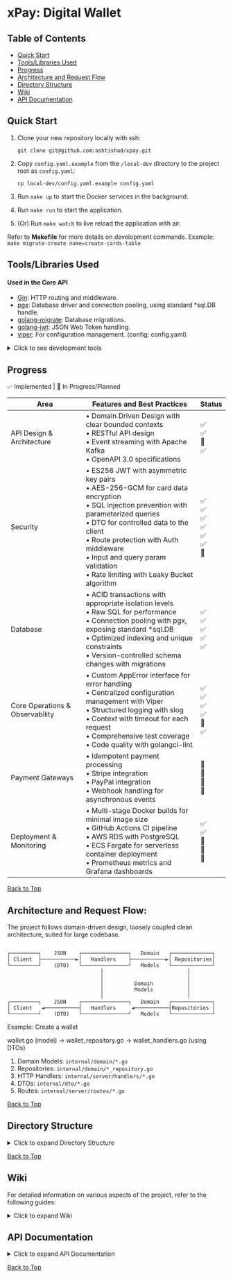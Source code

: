 # xPay: Digital Wallet
<a name="top"></a>

## Table of Contents
- [Quick Start](#quick-start)
- [Tools/Libraries Used](#toolslibraries-used)
- [Progress](#progress)
- [Architecture and Request Flow](#architecture-and-request-flow)
- [Directory Structure](#directory-structure)
- [Wiki](#wiki)
- [API Documentation](#api-documentation)

## Quick Start

1. Clone your new repository locally with ssh:
   ```
   git clone git@github.com:ashtishad/xpay.git
   ```

2. Copy `config.yaml.example` from the `/local-dev` directory to the project root as `config.yaml`:
   ```
   cp local-dev/config.yaml.example config.yaml
   ```

3. Run `make up` to start the Docker services in the background.

4. Run `make run` to start the application.

5. (Or) Run `make watch` to live reload the application with air.

Refer to **Makefile** for more details on development commands. Example: `make migrate-create name=create-cards-table`

## Tools/Libraries Used

#### Used in the Core API
- [Gin](https://github.com/gin-gonic/gin): HTTP routing and middleware.
- [pgx](https://github.com/jackc/pgx): Database driver and connection pooling, using standard *sql.DB handle.
- [golang-migrate](https://github.com/golang-migrate/migrate): Database migrations.
- [golang-jwt](https://github.com/golang-jwt/jwt/): JSON Web Token handling.
- [viper](https://github.com/spf13/viper): For configuration management. (config: config.yaml)

<details>
<summary>Click to see development tools</summary>

- [swaggo/swag](https://github.com/swaggo/swag): Swagger API documentation.
- [Air](https://github.com/cosmtrek/air): Live reloading. (config: .air.toml)
- [golangci-lint](https://golangci-lint.run/): Linting (config: .golangci.yaml)

</details>

## Progress

✅ Implemented | 🔄 In Progress/Planned

| Area | Features and Best Practices | Status |
|------|------------------------------|--------|
| API Design & Architecture | • Domain Driven Design with clear bounded contexts<br>• RESTful API design<br>• Event streaming with Apache Kafka<br>• OpenAPI 3.0 specifications | ✅<br>✅<br>🔄<br>✅ |
| Security | • ES256 JWT with asymmetric key pairs<br>• AES-256-GCM for card data encryption<br>• SQL injection prevention with parameterized queries<br>• DTO for controlled data to the client<br>• Route protection with Auth middleware<br>• Input and query param validation<br>• Rate limiting with Leaky Bucket algorithm | ✅<br>✅<br>✅<br>✅<br>✅<br>✅<br>🔄 |
| Database | • ACID transactions with appropriate isolation levels<br>• Raw SQL for performance<br>• Connection pooling with pgx, exposing standard *sql.DB<br>• Optimized indexing and unique constraints<br>• Version-controlled schema changes with migrations | ✅<br>✅<br>✅<br>✅<br>✅ |
| Core Operations & Observability | • Custom AppError interface for error handling<br>• Centralized configuration management with Viper<br>• Structured logging with slog<br>• Context with timeout for each request <br>• Comprehensive test coverage<br>• Code quality with golangci-lint | ✅<br>✅<br>✅<br>✅<br>🔄<br>✅ |
| Payment Gateways | • Idempotent payment processing<br>• Stripe integration<br>• PayPal integration<br>• Webhook handling for asynchronous events | 🔄<br>🔄<br>🔄<br>🔄 |
| Deployment & Monitoring | • Multi-stage Docker builds for minimal image size <br>• GitHub Actions CI pipeline<br>• AWS RDS with PostgreSQL<br>• ECS Fargate for serverless container deployment<br>• Prometheus metrics and Grafana dashboards | ✅<br>✅<br>🔄<br>🔄<br>🔄 |

<a href="#top">Back to Top</a>

## Architecture and Request Flow:

The project follows domain-driven design, loosely coupled clean architecture, suited for large codebase.

```

┌─────────┐    JSON    ┌───────────────┐   Domain   ┌─────────────┐
│ Client  ├───────────►│   Handlers    ├───────────►│ Repositories│
└─────────┘    (DTO)   └───────────────┘   Models   └─────────────┘
                              │                           │
                              │                           │
                              │          Domain           │
                              │          Models           │
                              │                           │
┌─────────┐    JSON    ┌───────────────┐   Domain   ┌─────────────┐
│ Client   ◄───────────┤   Handlers     ◄───────────┤Repositories │
└─────────┘    (DTO)   └───────────────┘   Models   └─────────────┘

```
Example: Create a wallet

wallet.go (model) -> wallet_repository.go -> wallet_handlers.go (using DTOs)

1. Domain Models: `internal/domain/*.go`
2. Repositories: `internal/domain/*_repository.go`
3. HTTP Handlers: `internal/server/handlers/*.go`
4. DTOs: `internal/dto/*.go`
5. Routes: `internal/server/routes/*.go`

<a href="#top">Back to Top</a>

## Directory Structure

<details>
<summary>Click to expand Directory Structure</summary>

command: `tree -a -I '.git|.DS_Store|.gitignore|.idea|.vscode|docs'`

```bash
├── .github
│   └── workflows
│       └── test.yaml                 # CI/CD pipeline for running tests
├── internal
│   ├── domain
│   │   ├── card.go                   # Card domain model
│   │   ├── card_repository.go        # Card repository interface, database interactions
│   │   ├── helpers.go                # Domain-specific helper functions
│   │   ├── user.go                   # User domain model
│   │   ├── user_repository.go        # User repository interface, database interactions
│   │   ├── wallet.go                 # Wallet domain model
│   │   └── wallet_repository.go      # Wallet repository interface, database interactions
│   ├── dto
│   │   ├── auth.go                   # Authentication-related DTOs/REST API Request Response Structurers
│   │   ├── card.go                   # Card-related DTOs
│   │   ├── common.go                 # Shared DTO structures
│   │   └── wallet.go                 # Wallet-related DTOs
│   ├── secure
│   │   ├── card_aes.go               # Card AES-256 with GCM mode, Validate, Encrypt and Decrypt
│   │   ├── jwt.go                    # JWT token handling, generate and validate tokens
│   │   ├── password.go               # Password hashing and verification with bcrypt
│   │   └── password_test.go          # Password utility tests
│   ├── server
│   │   ├── handlers
│   │   │   ├── auth.go               # Login, Register handlers
│   │   │   ├── auth.go               # Card http handlers
│   │   │   ├── helpers.go            # Handlers helper functions
│   │   │   └── wallet.go             # Wallet HTTP handlers
│   │   ├── middlewares
│   │   │   ├── auth.go               # Auth middleware (Validate token, Set Authorized user in req context)
│   │   │   ├── cors.go               # CORS middleware
│   │   │   ├── gin_logger.go         # Custom Logging middleware for gin
│   │   │   ├── middlewares.go        # Core Middleware setup
│   │   │   └── request_id.go         # Request ID middleware, sets X-Request-ID header
│   │   ├── routes
│   │   │   ├── auth.go               # Authentication routes
│   │   │   ├── auth.go               # Card routes
│   │   │   ├── routes.go             # Core routes setup
│   │   │   └── wallet.go             # Wallet routes
│   │   └── server.go                  # HTTP server setup with gin
│   ├── infra
│   │   ├── docker
│   │   │   └── init-db.sql               # Initial database setup script for docker compose
│   │   ├── postgres
│   │   │   ├── postgres_connection.go    # Postgres connection setup with pgx, returns *sql.DB
│   │   │   └── postgres_migrations.go    # Database migration handling with golang-migrate/v4
│   │   ├── kafka
│   │   │   └── sample.md                 # Placeholder for Kafka integration
│   └── common
│       ├── app_errs.go               # Custom error types
│       ├── config.go                 # Configuration management
│       ├── constants.go              # Global constants
│       ├── context_keys.go           # Context key definitions
│       ├── custom_err_messages.go    # Error message definitions
│       ├── slog_config.go            # Structured logging configuration
│       └── timeouts.go               # Timeout constants
├── migrations
│   ├── 000001_create_users_table.down.sql   # User table rollback
│   ├── 000001_create_users_table.up.sql     # User table creation
│   ├── 000002_create_wallets_table.down.sql # Wallet table rollback
│   └── 000002_create_wallets_table.up.sql   # Wallet table creation
│   ├── 000003_create_cards_table.down.sql   # Cards table rollback
│   └── 000003_create_cards_table.up.sql     # Cards table creation
├── scripts
│   └── pre-push                      # Git pre-push hook (ensures run tests and lint before every push)
├── local-dev
│   └── config.yaml.example           # Example configuration file (place it to project root as `config.yaml`)
├── config.yaml                       # Application configuration
├── main.go                           # Application entry point
├── Makefile                          # Development commands and shortcuts
├── Dockerfile                        # Docker file with multi stage builds
├── .dockerignore                     # Directories to ignore in the Docker builds
├── README.md                         # Project documentation
├── compose.yaml                      # Docker Compose configuration
├── go.mod                            # Go module definition
├── go.sum                            # Go module checksums
└── .air.toml                         # Live reload configuration with air
```

</details>

<a href="#top">Back to Top</a>

## Wiki

For detailed information on various aspects of the project, refer to the following guides:

<details>
<summary>Click to expand Wiki</summary>

- [Makefile Commands](https://github.com/ashtishad/xpay/blob/main/docs/wiki/makefile.md): Comprehensive guide to all Make commands used in development and deployment.
- [Configuration Management](https://github.com/ashtishad/xpay/blob/main/docs/wiki/config.md): Learn how to manage application configuration using Viper.
- [Dockerfile Guide](https://github.com/ashtishad/xpay/blob/main/docs/wiki/dockerfile.md): Instructions for building and running the XPay application in Docker.
- [Generating Secrets](https://github.com/ashtishad/xpay/blob/main/docs/wiki/generating_secrets.md): Procedures for generating and managing cryptographic keys and secrets.
- [GitHub Actions Test Workflow](https://github.com/ashtishad/xpay/blob/main/docs/wiki/github_actions_test_workflow.md): Understanding the CI/CD pipeline setup using GitHub Actions.
- [Linter Configuration](https://github.com/ashtishad/xpay/blob/main/docs/wiki/linter_config.md): Explanation of golangci-lint setup and usage in the project.
- [Configuration and Key Management in Production](https://github.com/ashtishad/xpay/blob/main/docs/wiki/configuration_key_management_in_production.md): Best practices for managing configs and secrets in production environments.
- [Zed/VSCode Shortcuts](https://github.com/ashtishad/xpay/blob/main/docs/wiki/zed_vscode_shortcuts.md): Helpful keyboard shortcuts for efficient coding in Zed or VSCode editors.

</details>

## API Documentation

<details>
<summary>Click to expand API Documentation</summary>

### Authentication Endpoints

#### Register User
- **URL**: `/api/v1/register`
- **Method**: `POST`
- **Description**: Registers a new user with hashed password, generates JWT tokens, sets an HTTP-only cookie and X-Request-Id header.
- **Access**: Public
- **Request Body**:
  ```json
  {
    "fullName": "John Doe",
    "email": "someone@example.com",
    "password": "samplepass"
  }
  ```
- **Success Response**: `201 Created`
- **Error Responses**: `400 Bad Request`, `409 Conflict`, `500 Internal Server Error`

#### Login
- **URL**: `/api/v1/login`
- **Method**: `POST`
- **Description**: Authenticate a user, verifies password, generates JWT token, sets an HTTP-only cookie and X-Request-Id header.
- **Access**: Public
- **Request Body**:
  ```json
  {
    "email": "someone@example.com",
    "password": "samplepass"
  }
  ```
- **Success Response**: `200 OK`
- **Error Responses**: `400 Bad Request`, `401 Unauthorized`, `404 Not Found`, `500 Internal Server Error`

### User Management Endpoints

#### Create User with Specific Role
- **URL**: `/api/v1/users`
- **Method**: `POST`
- **Description**: Creates a new user with a specific role.
- **Access**: Admin (can create any role), Agent (can create user or merchant roles)
- **Authentication**: Required (Bearer Token)
- **Request Body**:
  ```json
  {
    "fullName": "Keanu Reeves",
    "email": "keanu@example.com",
    "password": "keanupass",
    "role": "admin"
  }
  ```
- **Success Response**: `201 Created`
- **Error Responses**: `400 Bad Request`, `401 Unauthorized`, `403 Forbidden`, `409 Conflict`, `500 Internal Server Error`

### Wallet Endpoints

#### Create a New Wallet
- **URL**: `/api/v1/users/{user_uuid}/wallets`
- **Method**: `POST`
- **Access**: Admin, Merchant, User
- **Authentication**: Required (Bearer Token)
- **Request Body**:
  ```json
  {
    "currency": "USD"
  }
  ```
- **Success Response**: `201 Created`
- **Error Responses**: `400 Bad Request`, `401 Unauthorized`, `403 Forbidden`, `409 Conflict`, `500 Internal Server Error`

#### Get Wallet Balance
- **URL**: `/api/v1/users/{user_uuid}/wallets/{wallet_uuid}/balance`
- **Method**: `GET`
- **Access**: Admin, Agent, Merchant, User (own wallet only)
- **Authentication**: Required (Bearer Token)
- **Success Response**: `200 OK`
- **Error Responses**: `401 Unauthorized`, `403 Forbidden`, `404 Not Found`, `500 Internal Server Error`

#### Update Wallet Status
- **URL**: `/api/v1/users/{user_uuid}/wallets/{wallet_uuid}/status`
- **Method**: `PATCH`
- **Access**: Admin, Agent, Merchant, User (own wallet only)
- **Authentication**: Required (Bearer Token)
- **Request Body**:
  ```json
  {
    "status": "inactive"
  }
  ```
- **Success Response**: `200 OK`
- **Error Responses**: `400 Bad Request`, `401 Unauthorized`, `403 Forbidden`, `404 Not Found`, `500 Internal Server Error`

### Card Endpoints

#### Add a New Card to Wallet
- **URL**: `/api/v1/users/{user_uuid}/wallets/{wallet_uuid}/cards`
- **Method**: `POST`
- **Access**: Admin, Merchant, User (own wallet only)
- **Authentication**: Required (Bearer Token)
- **Request Body**:
  ```json
  {
    "cardNumber": "4111111111111111",
    "provider": "visa",
    "type": "credit",
    "expiryDate": "12/25",
    "cvv": "123"
  }
  ```
- **Success Response**: `201 Created`
- **Error Responses**: `400 Bad Request`, `401 Unauthorized`, `403 Forbidden`, `404 Not Found`, `409 Conflict`, `500 Internal Server Error`

#### Get Card Details
- **URL**: `/api/v1/users/{user_uuid}/wallets/{wallet_uuid}/cards/{card_uuid}`
- **Method**: `GET`
- **Access**: Admin, Agent (read-only), Merchant, User (own cards only)
- **Authentication**: Required (Bearer Token)
- **Success Response**: `200 OK`
- **Error Responses**: `401 Unauthorized`, `403 Forbidden`, `404 Not Found`, `500 Internal Server Error`

#### Update Card Details
- **URL**: `/api/v1/users/{user_uuid}/wallets/{wallet_uuid}/cards/{card_uuid}`
- **Method**: `PATCH`
- **Access**: Admin, Merchant, User (own cards only)
- **Authentication**: Required (Bearer Token)
- **Request Body**:
  ```json
  {
    "expiryDate": "12/26",
    "status": "inactive"
  }
  ```
- **Success Response**: `200 OK`
- **Error Responses**: `400 Bad Request`, `401 Unauthorized`, `403 Forbidden`, `404 Not Found`, `500 Internal Server Error`

#### Delete Card
- **URL**: `/api/v1/users/{user_uuid}/wallets/{wallet_uuid}/cards/{card_uuid}`
- **Method**: `DELETE`
- **Access**: Admin, Merchant, User (own cards only)
- **Authentication**: Required (Bearer Token)
- **Success Response**: `200 OK`
- **Error Responses**: `401 Unauthorized`, `403 Forbidden`, `404 Not Found`, `500 Internal Server Error`

#### List Cards
- **URL**: `/api/v1/users/{user_uuid}/wallets/{wallet_uuid}/cards`
- **Method**: `GET`
- **Access**: Admin, Agent (read-only), Merchant, User (own wallet only)
- **Authentication**: Required (Bearer Token)
- **Query Parameters**:
  - `provider` (optional): Filter by card provider
  - `status` (optional): Filter by card status
- **Success Response**: `200 OK`
- **Error Responses**: `401 Unauthorized`, `403 Forbidden`, `500 Internal Server Error`

</details>

[Back to Top](#top)
